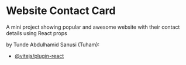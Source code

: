 # Website Contact Card

A mini project showing popular and awesome website with their contact details using React props 


by Tunde Abdulhamid Sanusi (Tuham):

- [@vitejs/plugin-react](https://tuhamworld.vercel.app)